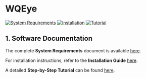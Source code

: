# WQEye

[![System Requirements](https://img.shields.io/badge/System%20Requirements-PDF%20Guide-lightgrey)](docs/SystemRequirements.pdf)
[![Installation](https://img.shields.io/badge/Installation-PDF%20Guide-green)](docs/Installation.pdf)
[![Tutorial](https://img.shields.io/badge/Step--by--Step%20Tutorial-PDF%20Guide-blue)](docs/Step-by-Step.pdf)

## 1. Software Documentation
The complete **System Requirements** document is available [here](docs/SystemRequirements.pdf).

For installation instructions, refer to the **Installation Guide** [here](docs/Installation.pdf).

A detailed **Step-by-Step Tutorial** can be found [here](docs/Step-by-Step.pdf).

